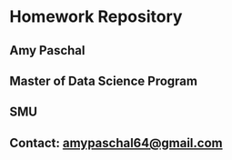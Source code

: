# Homework Repository
## Amy Paschal
## Master of Data Science Program
## SMU
## Contact: amypaschal64@gmail.com
